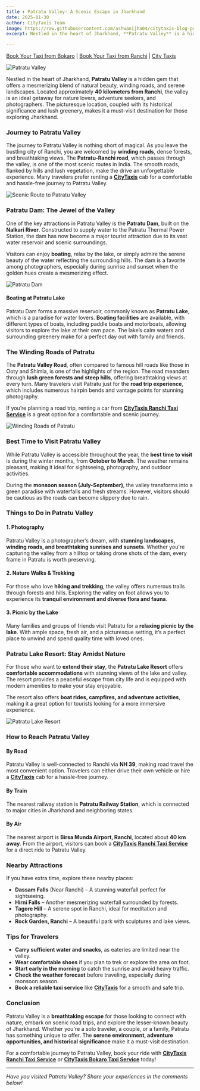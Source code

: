 ```yaml
---
title : Patratu Valley- A Scenic Escape in Jharkhand
date: 2025-01-30  
author: CityTaxis Team  
image: https://raw.githubusercontent.com/ashwanijha04/citytaxis-blog-page/main/images/patratu-valley-jharkhand.jpg
excerpt: Nestled in the heart of Jharkhand, **Patratu Valley** is a hidden gem.

---
```


[Book Your Taxi from Bokaro](https://citytaxis.in/bokaro-taxi-service) | [Book Your Taxi from Ranchi](https://citytaxis.in/ranchi-taxi-service) | [City Taxis](https://citytaxis.in/)


![Patratu Valley](https://raw.githubusercontent.com/ashwanijha04/citytaxis-blog-page/main/images/p1.jpg)

Nestled in the heart of Jharkhand, **Patratu Valley** is a hidden gem that offers a mesmerizing blend of natural beauty, winding roads, and serene landscapes. Located approximately **40 kilometers from Ranchi**, the valley is an ideal getaway for nature lovers, adventure seekers, and photographers. The picturesque location, coupled with its historical significance and lush greenery, makes it a must-visit destination for those exploring Jharkhand.

### Journey to Patratu Valley

The journey to Patratu Valley is nothing short of magical. As you leave the bustling city of Ranchi, you are welcomed by **winding roads**, dense forests, and breathtaking views. The **Patratu-Ranchi road**, which passes through the valley, is one of the most scenic routes in India. The smooth roads, flanked by hills and lush vegetation, make the drive an unforgettable experience. Many travelers prefer renting a **[CityTaxis](https://citytaxis.in/)** cab for a comfortable and hassle-free journey to Patratu Valley.

![Scenic Route to Patratu Valley](https://raw.githubusercontent.com/ashwanijha04/citytaxis-blog-page/main/images/p2.jpg)

### Patratu Dam: The Jewel of the Valley

One of the key attractions in Patratu Valley is the **Patratu Dam**, built on the **Nalkari River**. Constructed to supply water to the Patratu Thermal Power Station, the dam has now become a major tourist attraction due to its vast water reservoir and scenic surroundings.

Visitors can enjoy **boating**, relax by the lake, or simply admire the serene beauty of the water reflecting the surrounding hills. The dam is a favorite among photographers, especially during sunrise and sunset when the golden hues create a mesmerizing effect.

![Patratu Dam](https://raw.githubusercontent.com/ashwanijha04/citytaxis-blog-page/main/images/p3.jpg)

#### Boating at Patratu Lake

Patratu Dam forms a massive reservoir, commonly known as **Patratu Lake**, which is a paradise for water lovers. **Boating facilities** are available, with different types of boats, including paddle boats and motorboats, allowing visitors to explore the lake at their own pace. The lake’s calm waters and surrounding greenery make for a perfect day out with family and friends.

### The Winding Roads of Patratu

The **Patratu Valley Road**, often compared to famous hill roads like those in Ooty and Shimla, is one of the highlights of the region. The road meanders through **lush green forests and steep hills**, offering breathtaking views at every turn. Many travelers visit Patratu just for the **road trip experience**, which includes numerous hairpin bends and vantage points for stunning photography.

If you’re planning a road trip, renting a car from **[CityTaxis Ranchi Taxi Service](https://citytaxis.in/ranchi-taxi-service)** is a great option for a comfortable and scenic journey.

![Winding Roads of Patratu](https://raw.githubusercontent.com/ashwanijha04/citytaxis-blog-page/main/images/p4.jpg)

### Best Time to Visit Patratu Valley

While Patratu Valley is accessible throughout the year, the **best time to visit** is during the winter months, from **October to March**. The weather remains pleasant, making it ideal for sightseeing, photography, and outdoor activities.

During the **monsoon season (July-September)**, the valley transforms into a green paradise with waterfalls and fresh streams. However, visitors should be cautious as the roads can become slippery due to rain.

### Things to Do in Patratu Valley

#### 1. Photography
Patratu Valley is a photographer’s dream, with **stunning landscapes, winding roads, and breathtaking sunrises and sunsets**. Whether you're capturing the valley from a hilltop or taking drone shots of the dam, every frame in Patratu is worth preserving.

#### 2. Nature Walks & Trekking
For those who love **hiking and trekking**, the valley offers numerous trails through forests and hills. Exploring the valley on foot allows you to experience its **tranquil environment and diverse flora and fauna**.

#### 3. Picnic by the Lake
Many families and groups of friends visit Patratu for a **relaxing picnic by the lake**. With ample space, fresh air, and a picturesque setting, it’s a perfect place to unwind and spend quality time with loved ones.

### Patratu Lake Resort: Stay Amidst Nature

For those who want to **extend their stay**, the **Patratu Lake Resort** offers **comfortable accommodations** with stunning views of the lake and valley. The resort provides a peaceful escape from city life and is equipped with modern amenities to make your stay enjoyable.

The resort also offers **boat rides, campfires, and adventure activities**, making it a great option for tourists looking for a more immersive experience.

![Patratu Lake Resort](https://raw.githubusercontent.com/ashwanijha04/citytaxis-blog-page/main/images/p5.jpg)

### How to Reach Patratu Valley

#### By Road
Patratu Valley is well-connected to Ranchi via **NH 39**, making road travel the most convenient option. Travelers can either drive their own vehicle or hire a **[CityTaxis](https://citytaxis.in/)** cab for a hassle-free journey.

#### By Train
The nearest railway station is **Patratu Railway Station**, which is connected to major cities in Jharkhand and neighboring states.

#### By Air
The nearest airport is **Birsa Munda Airport, Ranchi**, located about **40 km away**. From the airport, visitors can book a **[CityTaxis Ranchi Taxi Service](https://citytaxis.in/ranchi-taxi-service)** for a direct ride to Patratu Valley.

### Nearby Attractions

If you have extra time, explore these nearby places:

- **Dassam Falls** (Near Ranchi) – A stunning waterfall perfect for sightseeing.
- **Hirni Falls** – Another mesmerizing waterfall surrounded by forests.
- **Tagore Hill** – A serene spot in Ranchi, ideal for meditation and photography.
- **Rock Garden, Ranchi** – A beautiful park with sculptures and lake views.

### Tips for Travelers

- **Carry sufficient water and snacks**, as eateries are limited near the valley.
- **Wear comfortable shoes** if you plan to trek or explore the area on foot.
- **Start early in the morning** to catch the sunrise and avoid heavy traffic.
- **Check the weather forecast** before traveling, especially during monsoon season.
- **Book a reliable taxi service** like **[CityTaxis](https://citytaxis.in/)** for a smooth and safe trip.

### Conclusion

Patratu Valley is a **breathtaking escape** for those looking to connect with nature, embark on scenic road trips, and explore the lesser-known beauty of Jharkhand. Whether you're a solo traveler, a couple, or a family, Patratu has something unique to offer. The **serene environment, adventure opportunities, and historical significance** make it a must-visit destination.

For a comfortable journey to Patratu Valley, book your ride with **[CityTaxis Ranchi Taxi Service](https://citytaxis.in/ranchi-taxi-service)** or **[CityTaxis Bokaro Taxi Service](https://citytaxis.in/bokaro-taxi-service)** today!

---

*Have you visited Patratu Valley? Share your experiences in the comments below!*

